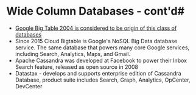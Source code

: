 
# Wide Column Databases - cont'd#

* <a href="http://static.googleusercontent.com/external_content/untrusted_dlcp/research.google.com/en//archive/bigtable-osdi06.pdf" target="_blank">Google Big Table 2004 is considered to be origin of this class of databases</a>
* Since 2015 Cloud Bigtable is Google's NoSQL Big Data database service. The same database that powers many core Google services, including Search, Analytics, Maps, and Gmail.
* Apache Cassandra was developed at Facebook to power their Inbox Search feature, released as open source in 2008
* Datastax - develops and supports enterprise edition of Cassandra Database, product suite includes Search, Graph, Analytics, OpCenter, DevCenter
